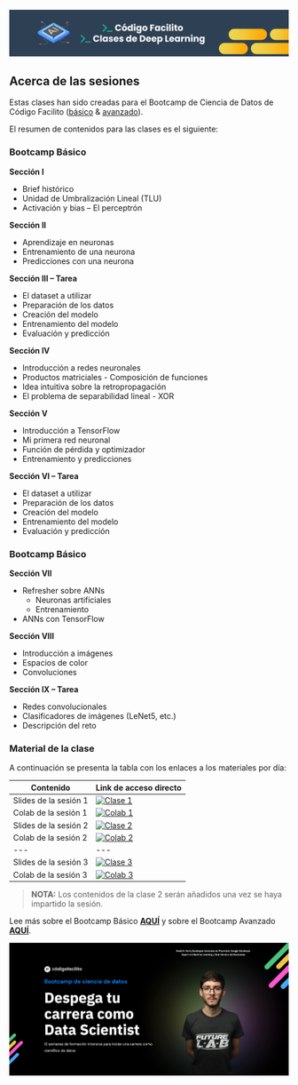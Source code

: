 ![banner](assets/banner.png)

## Acerca de las sesiones

Estas clases han sido creadas para el Bootcamp de Ciencia de Datos de Código Facilito ([básico](https://codigofacilito.com/bootcamps/ciencia-datos-g2) & [avanzado](https://codigofacilito.com/bootcamps/ciencia-datos-avanzado)).

El resumen de contenidos para las clases es el siguiente:

### Bootcamp Básico

**Sección I**
- Brief histórico
- Unidad de Umbralización Lineal (TLU)
- Activación y bias – El perceptrón

**Sección II**
- Aprendizaje en neuronas
- Entrenamiento de una neurona
- Predicciones con una neurona

**Sección III – Tarea**
- El dataset a utilizar
- Preparación de los datos
- Creación del modelo
- Entrenamiento del modelo
- Evaluación y predicción

**Sección IV**

- Introducción a redes neuronales
- Productos matriciales - Composición de funciones
- Idea intuitiva sobre la retropropagación
- El problema de separabilidad lineal - XOR

**Sección V**

- Introducción a TensorFlow
- Mi primera red neuronal
- Función de pérdida y optimizador
- Entrenamiento y predicciones

**Sección VI – Tarea**

- El dataset a utilizar
- Preparación de los datos
- Creación del modelo
- Entrenamiento del modelo
- Evaluación y predicción

### Bootcamp Básico

**Sección VII**
- Refresher sobre ANNs
    - Neuronas artificiales
    - Entrenamiento
- ANNs con TensorFlow


**Sección VIII**
- Introducción a imágenes
- Espacios de color
- Convoluciones

**Sección IX – Tarea**
- Redes convolucionales
- Clasificadores de imágenes (LeNet5, etc.)
- Descripción del reto


### Material de la clase

A continuación se presenta la tabla con los enlaces a los materiales por día:

| Contenido | Link de acceso directo |
| --------- | ---------------------- |
| Slides de la sesión 1 | [![Clase 1](https://img.shields.io/static/v1?label=Clase%201&message=Google%20Slides&color=tomato)](https://docs.google.com/presentation/d/e/2PACX-1vTOCfCxMa_94f6wS7Ls7TwjuF74MIYy-AvOpPMLJyUKyGAHjxKUwPPogNFO4ozWXVUP1NGR6SutgnAe/pub?start=false&loop=false&delayms=3000) |
| Colab de la sesión 1 | [![Colab 1](https://camo.githubusercontent.com/84f0493939e0c4de4e6dbe113251b4bfb5353e57134ffd9fcab6b8714514d4d1/68747470733a2f2f636f6c61622e72657365617263682e676f6f676c652e636f6d2f6173736574732f636f6c61622d62616467652e737667)](https://colab.research.google.com/github/RodolfoFerro/dl-facilito-g2/blob/main/notebooks/Deep_Learning_Clase_1.ipynb) |
| Slides de la sesión 2 | [![Clase 2](https://img.shields.io/static/v1?label=Clase%202&message=Google%20Slides&color=tomato)](https://docs.google.com/presentation/d/e/2PACX-1vQ_hsjKhO6ecEn2JUE58PC7mHpunqLXwX_BaYBAMVLI43dzvhCCBPMY4RfYqgtzim4WieFF9tlCcZ8H/pub?start=false&loop=false&delayms=3000) |
| Colab de la sesión 2 | [![Colab 2](https://camo.githubusercontent.com/84f0493939e0c4de4e6dbe113251b4bfb5353e57134ffd9fcab6b8714514d4d1/68747470733a2f2f636f6c61622e72657365617263682e676f6f676c652e636f6d2f6173736574732f636f6c61622d62616467652e737667)](https://colab.research.google.com/github/RodolfoFerro/dl-facilito-g2/blob/main/notebooks/Deep_Learning_Clase_2.ipynb) |
| --- | --- |
| Slides de la sesión 3 | [![Clase 3](https://img.shields.io/static/v1?label=Clase%203&message=Google%20Slides&color=tomato)]() |
| Colab de la sesión 3 | [![Colab 3](https://camo.githubusercontent.com/84f0493939e0c4de4e6dbe113251b4bfb5353e57134ffd9fcab6b8714514d4d1/68747470733a2f2f636f6c61622e72657365617263682e676f6f676c652e636f6d2f6173736574732f636f6c61622d62616467652e737667)]() |

> **NOTA:** Los contenidos de la clase 2 serán añadidos una vez se haya impartido la sesión.

Lee más sobre el Bootcamp Básico [**AQUÍ**](https://codigofacilito.com/bootcamps/ciencia-datos-g2) y sobre el Bootcamp Avanzado [**AQUÍ**](https://codigofacilito.com/bootcamps/ciencia-datos-avanzado).

![jumbotron](assets/jumbotron.png)
